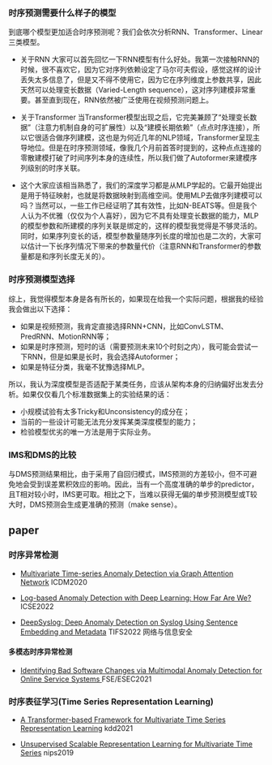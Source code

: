 ### 时序预测需要什么样子的模型

到底哪个模型更加适合时序预测呢？我们会依次分析RNN、Transformer、Linear三类模型。

- 关于RNN
大家可以首先回忆一下RNN模型有什么好处。我第一次接触RNN的时候，很不喜欢它，因为它对序列依赖设定了马尔可夫假设，感觉这样的设计丢失太多信息了，但是又不得不使用它，因为它在序列维度上参数共享，因此天然可以处理变长数据（Varied-Length sequence），这对序列建模非常重要。甚至直到现在，RNN依然被广泛使用在视频预测问题上。

- 关于Transformer
当Transformer模型出现之后，它完美兼顾了“处理变长数据”（注意力机制自身的可扩展性）以及“建模长期依赖”（点点时序连接），所以它很适合做序列建模，这也是为何近几年的NLP领域，Transformer呈现主导地位。但是在时序预测领域，像我几个月前首答时提到的，这种点点连接的零散建模打破了时间序列本身的连续性，所以我们做了Autoformer来建模序列级别的时序关联。

- 这个大家应该相当熟悉了，我们的深度学习都是从MLP学起的。它最开始提出是用于特征映射，也就是将数据映射到高维空间。使用MLP去做序列建模可以吗？当然可以，一些工作已经证明了其有效性，比如N-BEATS等。但是我个人认为不优雅（仅仅为个人喜好），因为它不具有处理变长数据的能力，MLP的模型参数和所建模的序列关联是绑定的，这样的模型我觉得是不够灵活的。同时，如果序列变长的话，模型参数量随序列长度的增加也是二次的，大家可以估计一下长序列情况下带来的参数量代价（注意RNN和Transformer的参数量都是和序列长度无关的）。

### 时序预测模型选择

综上，我觉得模型本身是各有所长的，如果现在给我一个实际问题，根据我的经验我会做出以下选择：

- 如果是视频预测，我肯定直接选择RNN+CNN，比如ConvLSTM、PredRNN、MotionRNN等；
- 如果是时序预测，短时的话（需要预测未来10个时刻之内），我可能会尝试一下RNN，但是如果是长时，我会选择Autoformer；
- 如果是特征分类，我毫不犹豫选择MLP。

所以，我认为深度模型是否适配于某类任务，应该从架构本身的归纳偏好出发去分析。如果仅仅看几个标准数据集上的实验结果的话：

- 小规模试验有太多Tricky和Unconsistency的成分在；
- 当前的一些设计可能无法充分发挥某类深度模型的能力；
- 检验模型优劣的唯一方法是用于实际业务。

### IMS和DMS的比较
与DMS预测结果相比，由于采用了自回归模式，IMS预测的方差较小，但不可避免地会受到误差累积效应的影响。因此，当有一个高度准确的单步的predictor，且T相对较小时，IMS更可取。相比之下，当难以获得无偏的单步预测模型或T较大时，DMS预测会生成更准确的预测（make sense）。

## paper
### 时序异常检测
- [Multivariate Time-series Anomaly Detection via Graph Attention Network](https://ieeexplore.ieee.org/stamp/stamp.jsp?tp=&arnumber=9338317) ICDM2020

- [Log-based Anomaly Detection with Deep Learning: How Far Are We?](https://arxiv.org/pdf/2202.04301.pdf) ICSE2022

- [DeepSyslog: Deep Anomaly Detection on Syslog Using Sentence Embedding and Metadata](https://ieeexplore.ieee.org/stamp/stamp.jsp?tp=&arnumber=9865986) TIFS2022 网络与信息安全

#### 多模态时序异常检测
- [Identifying Bad Software Changes via Multimodal Anomaly
Detection for Online Service Systems
](https://netman.aiops.org/wp-content/uploads/2021/09/SCWarn.pdf) FSE/ESEC2021

### 时序表征学习(Time Series Representation Learning)
- [A Transformer-based Framework for Multivariate Time Series Representation Learning](https://dl.acm.org/doi/pdf/10.1145/3447548.3467401) kdd2021

- [Unsupervised Scalable Representation Learning
for Multivariate Time Series](https://proceedings.neurips.cc/paper_files/paper/2019/file/53c6de78244e9f528eb3e1cda69699bb-Paper.pdf) nips2019
